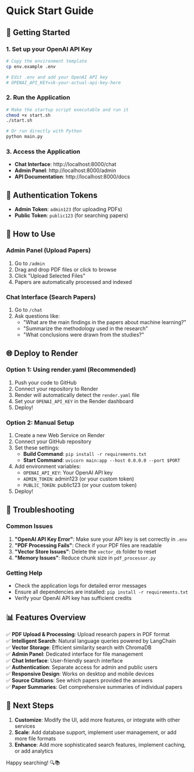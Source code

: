 # Quick Start Guide

## 🚀 Getting Started

### 1. Set up your OpenAI API Key
```bash
# Copy the environment template
cp env.example .env

# Edit .env and add your OpenAI API key
# OPENAI_API_KEY=sk-your-actual-api-key-here
```

### 2. Run the Application
```bash
# Make the startup script executable and run it
chmod +x start.sh
./start.sh

# Or run directly with Python
python main.py
```

### 3. Access the Application
- **Chat Interface**: http://localhost:8000/chat
- **Admin Panel**: http://localhost:8000/admin
- **API Documentation**: http://localhost:8000/docs

## 🔐 Authentication Tokens
- **Admin Token**: `admin123` (for uploading PDFs)
- **Public Token**: `public123` (for searching papers)

## 📁 How to Use

### Admin Panel (Upload Papers)
1. Go to `/admin`
2. Drag and drop PDF files or click to browse
3. Click "Upload Selected Files"
4. Papers are automatically processed and indexed

### Chat Interface (Search Papers)
1. Go to `/chat`
2. Ask questions like:
   - "What are the main findings in the papers about machine learning?"
   - "Summarize the methodology used in the research"
   - "What conclusions were drawn from the studies?"

## 🌐 Deploy to Render

### Option 1: Using render.yaml (Recommended)
1. Push your code to GitHub
2. Connect your repository to Render
3. Render will automatically detect the `render.yaml` file
4. Set your `OPENAI_API_KEY` in the Render dashboard
5. Deploy!

### Option 2: Manual Setup
1. Create a new Web Service on Render
2. Connect your GitHub repository
3. Set these settings:
   - **Build Command**: `pip install -r requirements.txt`
   - **Start Command**: `uvicorn main:app --host 0.0.0.0 --port $PORT`
4. Add environment variables:
   - `OPENAI_API_KEY`: Your OpenAI API key
   - `ADMIN_TOKEN`: admin123 (or your custom token)
   - `PUBLIC_TOKEN`: public123 (or your custom token)
5. Deploy!

## 🔧 Troubleshooting

### Common Issues
1. **"OpenAI API Key Error"**: Make sure your API key is set correctly in `.env`
2. **"PDF Processing Fails"**: Check if your PDF files are readable
3. **"Vector Store Issues"**: Delete the `vector_db` folder to reset
4. **"Memory Issues"**: Reduce chunk size in `pdf_processor.py`

### Getting Help
- Check the application logs for detailed error messages
- Ensure all dependencies are installed: `pip install -r requirements.txt`
- Verify your OpenAI API key has sufficient credits

## 📊 Features Overview

✅ **PDF Upload & Processing**: Upload research papers in PDF format  
✅ **Intelligent Search**: Natural language queries powered by LangChain  
✅ **Vector Storage**: Efficient similarity search with ChromaDB  
✅ **Admin Panel**: Dedicated interface for file management  
✅ **Chat Interface**: User-friendly search interface  
✅ **Authentication**: Separate access for admin and public users  
✅ **Responsive Design**: Works on desktop and mobile devices  
✅ **Source Citations**: See which papers provided the answers  
✅ **Paper Summaries**: Get comprehensive summaries of individual papers  

## 🎯 Next Steps

1. **Customize**: Modify the UI, add more features, or integrate with other services
2. **Scale**: Add database support, implement user management, or add more file formats
3. **Enhance**: Add more sophisticated search features, implement caching, or add analytics

Happy searching! 🔍📚

